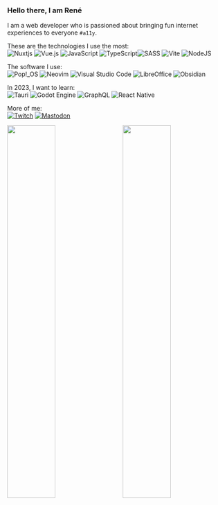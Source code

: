 ### Hello there, I am René

I am a web developer who is passioned about bringing fun internet experiences to everyone `#a11y`.

These are the technologies I use the most:\
![Nuxtjs](https://img.shields.io/badge/Nuxt-002E3B?style=flat&logo=nuxtdotjs&logoColor=#00DC82)
![Vue.js](https://img.shields.io/badge/vuejs-%2335495e.svg?style=flat&logo=vuedotjs&logoColor=%234FC08D)
![JavaScript](https://img.shields.io/badge/javascript-%23323330.svg?style=flat&logo=javascript&logoColor=%23F7DF1E)
![TypeScript](https://img.shields.io/badge/typescript-%23007ACC.svg?style=flat&logo=typescript&logoColor=white)![SASS](https://img.shields.io/badge/SASS-hotpink.svg?style=flat&logo=SASS&logoColor=white)
![Vite](https://img.shields.io/badge/vite-%23646CFF.svg?style=flat&logo=vite&logoColor=white)
![NodeJS](https://img.shields.io/badge/node.js-6DA55F?style=flat&logo=node.js&logoColor=white)

The software I use:\
![Pop!_OS](https://img.shields.io/badge/Pop!_OS-48B9C7?style=flat&logo=Pop!_OS&logoColor=white)
![Neovim](https://img.shields.io/badge/NeoVim-%2357A143.svg?&style=flat&logo=neovim&logoColor=white)
![Visual Studio Code](https://img.shields.io/badge/Visual%20Studio%20Code-0078d7.svg?style=flat&logo=visual-studio-code&logoColor=white)
![LibreOffice](https://img.shields.io/badge/LibreOffice-%2318A303?style=flat&logo=LibreOffice&logoColor=white)
![Obsidian](https://img.shields.io/badge/Obsidian-%23483699.svg?style=flat&logo=obsidian&logoColor=white)

In 2023, I want to learn:\
![Tauri](https://img.shields.io/badge/tauri-%2324C8DB.svg?style=flat&logo=tauri&logoColor=%23FFFFFF)
![Godot Engine](https://img.shields.io/badge/GODOT-%23FFFFFF.svg?style=flat&logo=godot-engine)
![GraphQL](https://img.shields.io/badge/-GraphQL-E10098?style=flat&logo=graphql&logoColor=white)
![React Native](https://img.shields.io/badge/react_native-%2320232a.svg?style=flat&logo=react&logoColor=%2361DAFB)

More of me:\
[![Twitch](https://img.shields.io/badge/Twitch-%239146FF.svg?style=flat&logo=Twitch&logoColor=white)](https://www.twitch.tv/bo7owers)
[![Mastodon](https://img.shields.io/badge/-MASTODON-%232B90D9?style=flat&logo=mastodon&logoColor=white)](https://indieweb.social/@bo7owers)

<a href="https://github.com/anuraghazra/github-readme-stats" style="margin-bottom: 0.25rem;">
    <img align="left" width="47%"  src="https://github-readme-stats.vercel.app/api?username=bo7owers&hide=contribs&show_icons=true&theme=nightowl"/>
</a>

<a href="https://github.com/bo7owers/github-readme-stats" style="margin-bottom: 0.25rem;">
    <img align="right" width="47%" src="https://github-readme-stats.vercel.app/api/top-langs/?username=anuraghazra&layout=compact"/>
</a>
